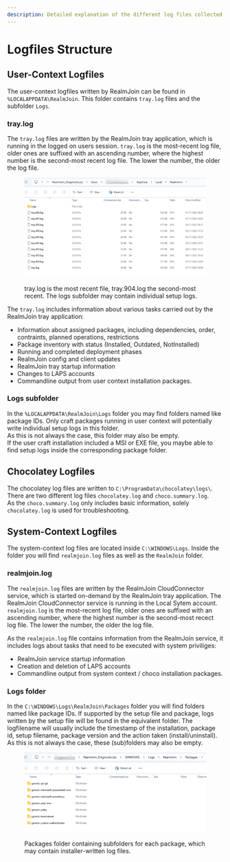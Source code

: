 ```yaml
---
description: Detailed explanation of the different log files collected by RealmJoin
---
```


# Logfiles Structure

## User-Context Logfiles

The user-context logfiles written by RealmJoin can be found in `%LOCALAPPDATA\RealmJoin`. This folder contains `tray.log` files and the subfolder `Logs`.

### tray.log

The `tray.log` files are written by the RealmJoin tray application, which is running in the logged on users session. `tray.log` is the most-recent log file, older ones are suffixed with an ascending number, where the highest number is the second-most recent log file. The lower the number, the older the log file.

<figure><img src="../../.gitbook/assets/tray-logs.png" alt=""><figcaption><p>tray.log is the most recent file, tray.904.log the second-most recent. The logs subfolder may contain individual setup logs.</p></figcaption></figure>

The `tray.log` includes information about various tasks carried out by the RealmJoin tray application:

* Information about assigned packages, including dependencies, order, contraints, planned operations, restrictions
* Package inventory with status (Installed, Outdated, NotInstalled)
* Running and completed deployment phases
* RealmJoin config and client updates
* RealmJoin tray startup information
* Changes to LAPS accounts
* Commandline output from user context installation packages.

### Logs subfolder

In the `%LOCALAPPDATA\RealmJoin\Logs` folder you may find folders named like package IDs. Only craft packages running in user context will potentially write individual setup logs in this folder.\
As this is not always the case, this folder may also be empty.\
If the user craft installation included a MSI or EXE file, you maybe able to find setup logs inside the corresponding package folder.

## Chocolatey Logfiles

The chocolatey log files are written to `C:\ProgramData\chocolatey\logs\`. There are two different log files `chocolatey.log` and `choco.summary.log`.\
As the `choco.summary.log` only includes basic information, solely `chocolatey.log` is used for troubleshooting.

## System-Context Logfiles

The system-context log files are located inside `C:\WINDOWS\Logs`. Inside the folder you will find `realmjoin.log` files as well as the `RealmJoin` folder.

### realmjoin.log

The `realmjoin.log` files are written by the RealmJoin CloudConnector service, which is started on-demand by the RealmJoin tray application. The RealmJoin CloudConnector service is running in the Local Sytem account. `realmjoin.log` is the most-recent log file, older ones are suffixed with an ascending number, where the highest number is the second-most recect log file. The lower the number, the older the log file.

As the `realmjoin.log` file contains information from the RealmJoin service, it includes logs about tasks that need to be executed with system priviliges:

* RealmJoin service startup information
* Creation and deletion of LAPS accounts
* Commandline output from system context / choco installation packages.

### Logs folder <a href="#user-content-logs-folder-1" id="user-content-logs-folder-1"></a>

In the `C:\WINDOWS\Logs\RealmJoin\Packages` folder you will find folders named like package IDs. If supported by the setup file and package, logs written by the setup file will be found in the equivalent folder. The logfilename will usually include the timestamp of the installation, package id, setup filename, package version and the action taken (install/uninstall). As this is not always the case, these (sub)folders may also be empty.

<figure><img src="../../.gitbook/assets/windows-realmjoin-logs.png" alt=""><figcaption><p>Packages folder containing subfolders for each package, which may contain installer-written log files.</p></figcaption></figure>
